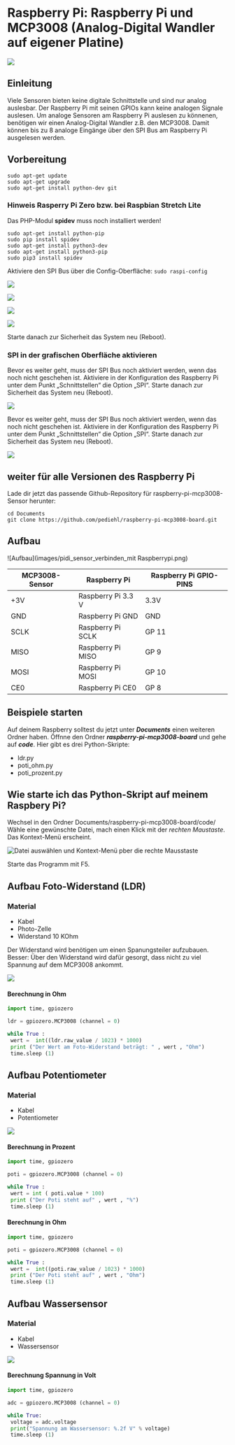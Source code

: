 # Raspberry Pi: Raspberry Pi und MCP3008 (Analog-Digital Wandler auf eigener Platine)

![](images/20170114_192104.jpg)

## Einleitung
Viele Sensoren bieten keine digitale Schnittstelle und sind nur analog auslesbar.
Der Raspberry Pi mit seinen GPIOs kann keine analogen Signale auslesen. Um analoge Sensoren am Raspberry Pi auslesen zu könnenen, benötigen wir einen Analog-Digital Wandler z.B. den MCP3008. Damit können bis zu 8 analoge Eingänge über den SPI Bus am Raspberry Pi ausgelesen werden.

## Vorbereitung
```
sudo apt-get update
sudo apt-get upgrade
sudo apt-get install python-dev git
```

### Hinweis Rasperry Pi Zero bzw. bei Raspbian Stretch Lite
Das PHP-Modul **spidev** muss noch installiert werden!

```
sudo apt-get install python-pip
sudo pip install spidev
sudo apt-get install python3-dev
sudo apt-get install python3-pip
sudo pip3 install spidev
```

Aktiviere den SPI Bus über die Config-Oberfläche: `sudo raspi-config`

![](images/raspi-config1.png)

![](images/raspi-config2.png)

![](images/raspi-config3.png)

![](images/raspi-config4.png)

Starte danach zur Sicherheit das System neu (Reboot).

### SPI in der grafischen Oberfläche aktivieren
Bevor es weiter geht, muss der SPI Bus noch aktiviert werden, wenn das noch nicht geschehen ist. Aktiviere in der Konfiguration des Raspberry Pi unter dem Punkt „Schnittstellen“ die Option „SPI“. Starte danach zur Sicherheit das System neu (Reboot).

![](images/spi_raspberry-pi.png)

Bevor es weiter geht, muss der SPI Bus noch aktiviert werden, wenn das noch nicht geschehen ist. Aktiviere in der Konfiguration des Raspberry Pi unter dem Punkt „Schnittstellen“ die Option „SPI“. Starte danach zur Sicherheit das System neu (Reboot).

![](images/spi_raspberry-pi.png)

## weiter für alle Versionen des Raspberry Pi

Lade dir jetzt das passende Github-Repository für raspberry-pi-mcp3008-Sensor herunter:

```
cd Documents
git clone https://github.com/pediehl/raspberry-pi-mcp3008-board.git
```


## Aufbau

![Aufbau](images/pidi_sensor_verbinden_mit Raspberrypi.png)



MCP3008-Sensor | Raspberry Pi       | Raspberry Pi GPIO-PINS
---------------|--------------------|-----------------------
&plus;3V       | Raspberry Pi 3.3 V | 3.3V
GND            | Raspberry Pi GND   | GND
SCLK           | Raspberry Pi SCLK  | GP 11
MISO           | Raspberry Pi MISO  | GP 9
MOSI           | Raspberry Pi MOSI  | GP 10
CE0            | Raspberry Pi CE0   | GP 8



## Beispiele starten

Auf deinem Raspberry solltest du jetzt unter _**Documents**_ einen weiteren Ordner  haben. Öffnne den Ordner _**raspberry-pi-mcp3008-board**_ und gehe auf _**code**_. Hier gibt es drei Python-Skripte:

+ ldr.py
+ poti_ohm.py
+ poti_prozent.py


## Wie starte ich das Python-Skript auf meinem Raspbery Pi?

Wechsel in den Ordner Documents/raspberry-pi-mcp3008-board/code/
Wähle eine gewünschte Datei, mach einen Klick mit der _rechten Maustaste_. Das Kontext-Menü erscheint.

![Datei auswählen und Kontext-Menü pber die rechte Mausstaste](images/dateibereich_python3_auswaehlen.png)

Starte das Programm mit F5.

## Aufbau Foto-Widerstand (LDR)
### Material
* Kabel
* Photo-Zelle
* Widerstand 10 KOhm

Der Widerstand wird benötigen um einen Spanungsteiler aufzubauen. Besser: Über den Widerstand wird dafür gesorgt, dass nicht zu viel Spannung auf dem MCP3008 ankommt.

![](images/pidi_sensor_steckplatine_helligkeitssensor_Steckplatine.png)

#### Berechnung in Ohm

```python
import time, gpiozero

ldr = gpiozero.MCP3008 (channel = 0)

while True :
 wert =  int((ldr.raw_value / 1023) * 1000)
 print ("Der Wert am Foto-Widerstand beträgt: " , wert , "Ohm")
 time.sleep (1)
```

## Aufbau Potentiometer
### Material
* Kabel
* Potentiometer

![](images/pidi_sensor_steckplatine_potentiometer_Steckplatine.png)

#### Berechnung in Prozent
```python
import time, gpiozero

poti = gpiozero.MCP3008 (channel = 0)

while True :
 wert = int ( poti.value * 100)
 print ("Der Poti steht auf" , wert , "%")
 time.sleep (1)
```

#### Berechnung in Ohm
```python
import time, gpiozero

poti = gpiozero.MCP3008 (channel = 0)

while True :
 wert =  int((poti.raw_value / 1023) * 1000)
 print ("Der Poti steht auf" , wert , "Ohm")
 time.sleep (1)

```

## Aufbau Wassersensor
### Material
* Kabel
* Wassersensor

![](images/pidi_sensor_steckplatine_wassersensor_Steckplatine.png)

#### Berechnung Spannung in Volt
```python
import time, gpiozero

adc = gpiozero.MCP3008 (channel = 0)

while True:
 voltage = adc.voltage
 print("Spannung am Wassersensor: %.2f V" % voltage)
 time.sleep (1)
```
